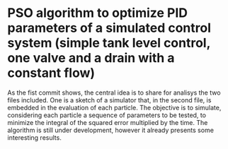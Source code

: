 # PSO algorithm to optimize PID parameters of a simulated control system (simple tank level control, one valve and a drain with a constant flow)

As the fist commit shows, the central idea is to share for analisys the two files included. 
One is a sketch of a simulator that, in the second file, is embedded in the evaluation of each particle. 
The objective is to simulate, considering each particle a sequence of parameters to be tested, to minimize the integral of the squared error multiplied by the time. 
The algorithm is still under development, however it already presents some interesting results.
